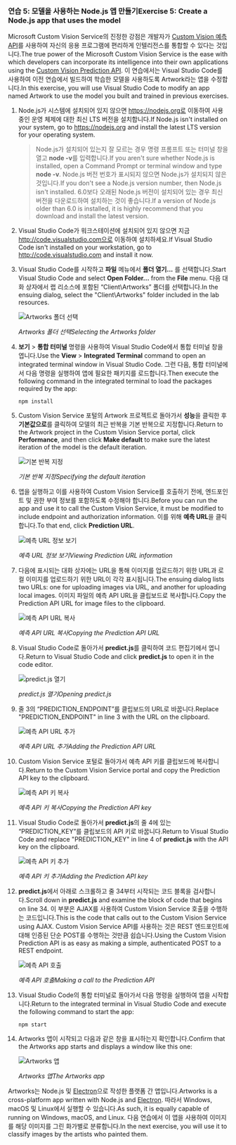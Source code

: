 ### <a name="exercise-5-create-a-nodejs-app-that-uses-the-model"></a><span data-ttu-id="1855a-101">연습 5: 모델을 사용하는 Node.js 앱 만들기</span><span class="sxs-lookup"><span data-stu-id="1855a-101">Exercise 5: Create a Node.js app that uses the model</span></span>

<span data-ttu-id="1855a-102">Microsoft Custom Vision Service의 진정한 강점은 개발자가 [Custom Vision 예측 API](https://southcentralus.dev.cognitive.microsoft.com/docs/services/eb68250e4e954d9bae0c2650db79c653/operations/58acd3c1ef062f0344a42814)를 사용하여 자신의 응용 프로그램에 편리하게 인텔리전스를 통합할 수 있다는 것입니다.</span><span class="sxs-lookup"><span data-stu-id="1855a-102">The true power of the Microsoft Custom Vision Service is the ease with which developers can incorporate its intelligence into their own applications using the [Custom Vision Prediction API](https://southcentralus.dev.cognitive.microsoft.com/docs/services/eb68250e4e954d9bae0c2650db79c653/operations/58acd3c1ef062f0344a42814).</span></span> <span data-ttu-id="1855a-103">이 연습에서는 Visual Studio Code를 사용하여 이전 연습에서 빌드하여 학습한 모델을 사용하도록 Artwork라는 앱을 수정합니다.</span><span class="sxs-lookup"><span data-stu-id="1855a-103">In this exercise, you will use Visual Studio Code to modify an app named Artwork to use the model you built and trained in previous exercises.</span></span>

1. <span data-ttu-id="1855a-104">Node.js가 시스템에 설치되어 있지 않으면 https://nodejs.org로 이동하여 사용 중인 운영 체제에 대한 최신 LTS 버전을 설치합니다.</span><span class="sxs-lookup"><span data-stu-id="1855a-104">If Node.js isn't installed on your system, go to https://nodejs.org and install the latest LTS version for your operating system.</span></span>

    > <span data-ttu-id="1855a-105">Node.js가 설치되어 있는지 잘 모르는 경우 명령 프롬프트 또는 터미널 창을 열고 **node -v**를 입력합니다.</span><span class="sxs-lookup"><span data-stu-id="1855a-105">If you aren't sure whether Node.js is installed, open a Command Prompt or terminal window and type **node -v**.</span></span> <span data-ttu-id="1855a-106">Node.js 버전 번호가 표시되지 않으면 Node.js가 설치되지 않은 것입니다.</span><span class="sxs-lookup"><span data-stu-id="1855a-106">If you don't see a Node.js version number, then Node.js isn't installed.</span></span> <span data-ttu-id="1855a-107">6.0보다 오래된 Node.js 버전이 설치되어 있는 경우 최신 버전을 다운로드하여 설치하는 것이 좋습니다.</span><span class="sxs-lookup"><span data-stu-id="1855a-107">If a version of Node.js older than 6.0 is installed, it is highly recommend that you download and install the latest version.</span></span>

1. <span data-ttu-id="1855a-108">Visual Studio Code가 워크스테이션에 설치되어 있지 않으면 지금 http://code.visualstudio.com으로 이동하여 설치하세요.</span><span class="sxs-lookup"><span data-stu-id="1855a-108">If Visual Studio Code isn't installed on your workstation, go to http://code.visualstudio.com and install it now.</span></span>

1. <span data-ttu-id="1855a-109">Visual Studio Code를 시작하고 **파일** 메뉴에서 **폴더 열기...** 를 선택합니다.</span><span class="sxs-lookup"><span data-stu-id="1855a-109">Start Visual Studio Code and select **Open Folder...** from the **File** menu.</span></span> <span data-ttu-id="1855a-110">다음 대화 상자에서 랩 리소스에 포함된 “Client\Artworks” 폴더를 선택합니다.</span><span class="sxs-lookup"><span data-stu-id="1855a-110">In the ensuing dialog, select the "Client\Artworks" folder included in the lab resources.</span></span>

    ![Artworks 폴더 선택](../images/fe-select-folder.png)

    <span data-ttu-id="1855a-112">_Artworks 폴더 선택_</span><span class="sxs-lookup"><span data-stu-id="1855a-112">_Selecting the Artworks folder_</span></span> 

1. <span data-ttu-id="1855a-113">**보기** > **통합 터미널** 명령을 사용하여 Visual Studio Code에서 통합 터미널 창을 엽니다.</span><span class="sxs-lookup"><span data-stu-id="1855a-113">Use the **View** > **Integrated Terminal** command to open an integrated terminal window in Visual Studio Code.</span></span> <span data-ttu-id="1855a-114">그런 다음, 통합 터미널에서 다음 명령을 실행하여 앱에 필요한 패키지를 로드합니다.</span><span class="sxs-lookup"><span data-stu-id="1855a-114">Then execute the following command in the integrated terminal to load the packages required by the app:</span></span>

    ```
    npm install
    ```

1. <span data-ttu-id="1855a-115">Custom Vision Service 포털의 Artwork 프로젝트로 돌아가서 **성능**을 클릭한 후 **기본값으로**를 클릭하여 모델의 최근 반복을 기본 반복으로 지정합니다.</span><span class="sxs-lookup"><span data-stu-id="1855a-115">Return to the Artwork project in the Custom Vision Service portal, click **Performance**, and then click **Make default** to make sure the latest iteration of the model is the default iteration.</span></span> 

    ![기본 반복 지정](../images/portal-make-default.png)

    <span data-ttu-id="1855a-117">_기본 반복 지정_</span><span class="sxs-lookup"><span data-stu-id="1855a-117">_Specifying the default iteration_</span></span> 

1. <span data-ttu-id="1855a-118">앱을 실행하고 이를 사용하여 Custom Vision Service를 호출하기 전에, 엔드포인트 및 권한 부여 정보를 포함하도록 수정해야 합니다.</span><span class="sxs-lookup"><span data-stu-id="1855a-118">Before you can run the app and use it to call the Custom Vision Service, it must be modified to include endpoint and authorization information.</span></span> <span data-ttu-id="1855a-119">이를 위해 **예측 URL**을 클릭합니다.</span><span class="sxs-lookup"><span data-stu-id="1855a-119">To that end, click **Prediction URL**.</span></span>

    ![예측 URL 정보 보기](../images/portal-prediction-url.png)

    <span data-ttu-id="1855a-121">_예측 URL 정보 보기_</span><span class="sxs-lookup"><span data-stu-id="1855a-121">_Viewing Prediction URL information_</span></span> 

1. <span data-ttu-id="1855a-122">다음에 표시되는 대화 상자에는 URL을 통해 이미지를 업로드하기 위한 URL과 로컬 이미지를 업로드하기 위한 URL이 각각 표시됩니다.</span><span class="sxs-lookup"><span data-stu-id="1855a-122">The ensuing dialog lists two URLs: one for uploading images via URL, and another for uploading local images.</span></span> <span data-ttu-id="1855a-123">이미지 파일의 예측 API URL을 클립보드로 복사합니다.</span><span class="sxs-lookup"><span data-stu-id="1855a-123">Copy the Prediction API URL for image files to the clipboard.</span></span> 

    ![예측 API URL 복사](../images/copy-prediction-url.png)

    <span data-ttu-id="1855a-125">_예측 API URL 복사_</span><span class="sxs-lookup"><span data-stu-id="1855a-125">_Copying the Prediction API URL_</span></span> 

1. <span data-ttu-id="1855a-126">Visual Studio Code로 돌아가서 **predict.js**를 클릭하여 코드 편집기에서 엽니다.</span><span class="sxs-lookup"><span data-stu-id="1855a-126">Return to Visual Studio Code and click **predict.js** to open it in the code editor.</span></span>

    ![predict.js 열기](../images/vs-predict-file.png)

    <span data-ttu-id="1855a-128">_predict.js 열기_</span><span class="sxs-lookup"><span data-stu-id="1855a-128">_Opening predict.js_</span></span> 

1. <span data-ttu-id="1855a-129">줄 3의 “PREDICTION_ENDPOINT”를 클립보드의 URL로 바꿉니다.</span><span class="sxs-lookup"><span data-stu-id="1855a-129">Replace "PREDICTION_ENDPOINT" in line 3 with the URL on the clipboard.</span></span>

    ![예측 API URL 추가](../images/vs-prediction-endpoint.png)

    <span data-ttu-id="1855a-131">_예측 API URL 추가_</span><span class="sxs-lookup"><span data-stu-id="1855a-131">_Adding the Prediction API URL_</span></span> 

1. <span data-ttu-id="1855a-132">Custom Vision Service 포털로 돌아가서 예측 API 키를 클립보드에 복사합니다.</span><span class="sxs-lookup"><span data-stu-id="1855a-132">Return to the Custom Vision Service portal and copy the Prediction API key to the clipboard.</span></span> 

    ![예측 API 키 복사](../images/copy-prediction-key.png)

    <span data-ttu-id="1855a-134">_예측 API 키 복사_</span><span class="sxs-lookup"><span data-stu-id="1855a-134">_Copying the Prediction API key_</span></span> 

1. <span data-ttu-id="1855a-135">Visual Studio Code로 돌아가서 **predict.js**의 줄 4에 있는 “PREDICTION_KEY”를 클립보드의 API 키로 바꿉니다.</span><span class="sxs-lookup"><span data-stu-id="1855a-135">Return to Visual Studio Code and replace "PREDICTION_KEY" in line 4 of **predict.js** with the API key on the clipboard.</span></span>

    ![예측 API 키 추가](../images/vs-prediction-key.png)

    <span data-ttu-id="1855a-137">_예측 API 키 추가_</span><span class="sxs-lookup"><span data-stu-id="1855a-137">_Adding the Prediction API key_</span></span> 

1. <span data-ttu-id="1855a-138">**predict.js**에서 아래로 스크롤하고 줄 34부터 시작되는 코드 블록을 검사합니다.</span><span class="sxs-lookup"><span data-stu-id="1855a-138">Scroll down in **predict.js** and examine the block of code that begins on line 34.</span></span> <span data-ttu-id="1855a-139">이 부분은 AJAX를 사용하여 Custom Vision Service 호출을 수행하는 코드입니다.</span><span class="sxs-lookup"><span data-stu-id="1855a-139">This is the code that calls out to the Custom Vision Service using AJAX.</span></span> <span data-ttu-id="1855a-140">Custom Vision Service API를 사용하는 것은 REST 엔드포인트에 대해 인증된 단순 POST를 수행하는 것만큼 쉽습니다.</span><span class="sxs-lookup"><span data-stu-id="1855a-140">Using the Custom Vision Prediction API is as easy as making a simple, authenticated POST to a REST endpoint.</span></span>

    ![예측 API 호출](../images/vs-code-block.png)

    <span data-ttu-id="1855a-142">_예측 API 호출_</span><span class="sxs-lookup"><span data-stu-id="1855a-142">_Making a call to the Prediction API_</span></span> 

1. <span data-ttu-id="1855a-143">Visual Studio Code의 통합 터미널로 돌아가서 다음 명령을 실행하여 앱을 시작합니다.</span><span class="sxs-lookup"><span data-stu-id="1855a-143">Return to the integrated terminal in Visual Studio Code and execute the following command to start the app:</span></span>

    ```
    npm start
    ```

1. <span data-ttu-id="1855a-144">Artworks 앱이 시작되고 다음과 같은 창을 표시하는지 확인합니다.</span><span class="sxs-lookup"><span data-stu-id="1855a-144">Confirm that the Artworks app starts and displays a window like this one:</span></span>

    ![Artworks 앱](../images/app-startup.png)

    <span data-ttu-id="1855a-146">_Artworks 앱_</span><span class="sxs-lookup"><span data-stu-id="1855a-146">_The Artworks app_</span></span> 

<span data-ttu-id="1855a-147">Artworks는 Node.js 및 [Electron](https://electron.atom.io/)으로 작성한 플랫폼 간 앱입니다.</span><span class="sxs-lookup"><span data-stu-id="1855a-147">Artworks is a cross-platform app written with Node.js and [Electron](https://electron.atom.io/).</span></span> <span data-ttu-id="1855a-148">따라서 Windows, macOS 및 Linux에서 실행할 수 있습니다.</span><span class="sxs-lookup"><span data-stu-id="1855a-148">As such, it is equally capable of running on Windows, macOS, and Linux.</span></span> <span data-ttu-id="1855a-149">다음 연습에서 이 앱을 사용하여 이미지를 해당 이미지를 그린 화가별로 분류합니다.</span><span class="sxs-lookup"><span data-stu-id="1855a-149">In the next exercise, you will use it to classify images by the artists who painted them.</span></span>